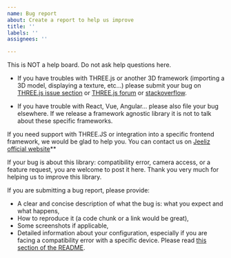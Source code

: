 ```yaml
---
name: Bug report
about: Create a report to help us improve
title: ''
labels: ''
assignees: ''

---
```


This is NOT a help board. Do not ask help questions here.

* If you have troubles with THREE.js or another 3D framework (importing a 3D model, displaying a texture, etc...) please submit your bug on [THREE.js issue section](https://github.com/mrdoob/three.js/issues) or [THREE.js forum](https://discourse.threejs.org/) or [stackoverflow](http://stackoverflow.com/questions/tagged/three.js).

* If you have trouble with React, Vue, Angular... please also file your bug elsewhere. If we release a framework agnostic library it is not to talk about these specific frameworks.

If you need support with THREE.JS or integration into a specific frontend framework, we would be glad to help you. You can contact us on [Jeeliz official website](https://jeeliz.com)**

If your bug is about this library: compatibility error, camera access, or a feature request, you are welcome to post it here. Thank you very much for helping us to improve this library. 

If you are submitting a bug report, please provide:

* A clear and concise description of what the bug is: what you expect and what happens,
* How to reproduce it (a code chunk or a link would be great),
* Some screenshots if applicable,
* Detailed information about your configuration, especially if you are facing a compatibility error with a specific device. Please read [this section of the README](https://github.com/jeeliz/jeelizWeboji#compatibility).
